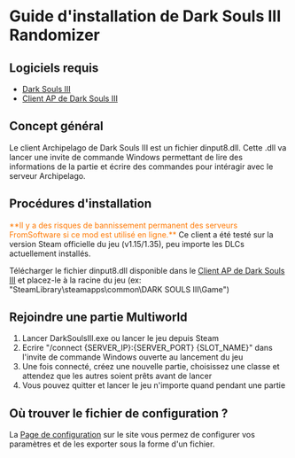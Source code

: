 # Guide d'installation de Dark Souls III Randomizer

## Logiciels requis

- [Dark Souls III](https://store.steampowered.com/app/374320/DARK_SOULS_III/)
- [Client AP de Dark Souls III](https://github.com/Marechal-L/Dark-Souls-III-Archipelago-client/releases)

## Concept général

Le client Archipelago de Dark Souls III est un fichier dinput8.dll. Cette .dll va lancer une invite de commande Windows
permettant de lire des informations de la partie et écrire des commandes pour intéragir avec le serveur Archipelago.

## Procédures d'installation

<span style="color:#ff7800">
**Il y a des risques de bannissement permanent des serveurs FromSoftware si ce mod est utilisé en ligne.**
</span>  
Ce client a été testé sur la version Steam officielle du jeu (v1.15/1.35), peu importe les DLCs actuellement installés.

Télécharger le fichier dinput8.dll disponible dans le [Client AP de Dark Souls III](https://github.com/Marechal-L/Dark-Souls-III-Archipelago-client/releases) et 
placez-le à la racine du jeu (ex: "SteamLibrary\steamapps\common\DARK SOULS III\Game")

## Rejoindre une partie Multiworld

1. Lancer DarkSoulsIII.exe ou lancer le jeu depuis Steam
2. Ecrire "/connect {SERVER_IP}:{SERVER_PORT} {SLOT_NAME}" dans l'invite de commande Windows ouverte au lancement du jeu
3. Une fois connecté, créez une nouvelle partie, choisissez une classe et attendez que les autres soient prêts avant de lancer
4. Vous pouvez quitter et lancer le jeu n'importe quand pendant une partie

## Où trouver le fichier de configuration ?

La [Page de configuration](/games/Dark%20Souls%20III/player-settings) sur le site vous permez de configurer vos 
paramètres et de les exporter sous la forme d'un fichier.
